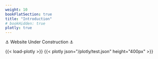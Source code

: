 ```yaml
---
weight: 10
bookFlatSection: true
title: "Introduction"
# bookHidden: true
plotly: true
---
```


⚓ Website Under Construction ⚓

{{< load-plotly >}}
{{< plotly json="/plotly/test.json" height="400px" >}}

